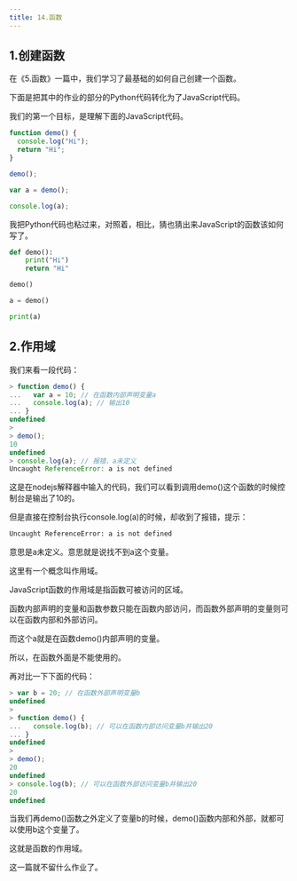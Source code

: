 ```yaml
---
title: 14.函数
---
```


## 1.创建函数

在《5.函数》一篇中，我们学习了最基础的如何自己创建一个函数。

下面是把其中的作业的部分的Python代码转化为了JavaScript代码。

我们的第一个目标，是理解下面的JavaScript代码。

```js
function demo() {
  console.log("Hi");
  return "Hi";
}

demo();

var a = demo();

console.log(a);
```

我把Python代码也粘过来，对照着，相比，猜也猜出来JavaScript的函数该如何写了。

```py
def demo():
    print("Hi")
    return "Hi"

demo()

a = demo()

print(a)
```

## 2.作用域

我们来看一段代码：

```js
> function demo() {
...   var a = 10; // 在函数内部声明变量a
...   console.log(a); // 输出10
... }
undefined
>
> demo();
10
undefined
> console.log(a); // 报错，a未定义
Uncaught ReferenceError: a is not defined
```

这是在nodejs解释器中输入的代码，我们可以看到调用demo()这个函数的时候控制台是输出了10的。

但是直接在控制台执行console.log(a)的时候，却收到了报错，提示：

```sh
Uncaught ReferenceError: a is not defined
```

意思是a未定义。意思就是说找不到a这个变量。

这里有一个概念叫作用域。

JavaScript函数的作用域是指函数可被访问的区域。

函数内部声明的变量和函数参数只能在函数内部访问，而函数外部声明的变量则可以在函数内部和外部访问。

而这个a就是在函数demo()内部声明的变量。

所以，在函数外面是不能使用的。

再对比一下下面的代码：

```js
> var b = 20; // 在函数外部声明变量b
undefined
>
> function demo() {
...   console.log(b); // 可以在函数内部访问变量b并输出20
... }
undefined
>
> demo();
20
undefined
> console.log(b); // 可以在函数外部访问变量b并输出20
20
undefined
```

当我们再demo()函数之外定义了变量b的时候，demo()函数内部和外部，就都可以使用b这个变量了。

这就是函数的作用域。



这一篇就不留什么作业了。
